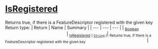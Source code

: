 # [IsRegistered](./FeatureDescriptor-100663415.md)

Returns true, if there is a FeatureDescriptor registered with the given key
Return type:
| Return | Name | Summary | 
| --- | --- | --- | 
| <sub>[Boolean](https://docs.microsoft.com/en-us/dotnet/api/System.Boolean)</sub><img width=200/>| <sub>[IsRegistered](./FeatureDescriptor-100663415.md) ( [`String`](https://docs.microsoft.com/en-us/dotnet/api/System.String) )</sub>| <sub>Returns true, if there is a FeatureDescriptor registered with the given key</sub><img width=200/>| <br>


